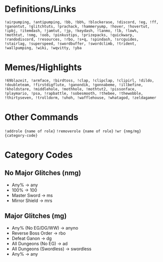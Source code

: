 # Definitions/Links

```!airpumping, !antipumping, !bb, !bb%, !blockerase, !discord, !eg, !ff, !ganontut, !glitchtuts, !prachack, !hammeryump, !hover, !hovertut, !ipbj, !itemdash, !jamtut, !jp, !keydash, !lanmo, !lb, !low%, !mothtut, !nmg, !oob, !pinkustips, !prizepacks, !quickwarp, !randodiscord, !resources, !rbo, !s+q, !spindash, !srcguides, !stairlag, !superspeed, !swordbuffer, !swordclimb, !trident, !wallpumping, !wiki, !wqvitty, !yba```

# Memes/Highlights

```!69blazeit, !armface, !birdtoss, !clap, !clipclap, !clipirl, !dildo, !doubleteam, !firstdigflute, !ganondik, !gonnabeme, !illbefine, !kholdstare, !middlehole, !mothhole, !mothtut2, !pissonface, !playmario, !psa, !rapbattle, !sobesmooth, !thebee, !thewobble, !thirtyseven, !trolldorm, !uhoh, !wafflehouse, !whatagod, !zeldagamer```

# Other Commands

`!addrole {name of role}`
`!removerole {name of role}`
`!wr {nmg/mg} {category-code}`

# Category Codes

## No Major Glitches (nmg)

- Any% -> any
- 100% -> 100
- Master Sword -> ms
- Mirror Shield -> mrs

## Major Glitches (mg)

- Any% (No EG/DG/WW) -> anyno
- Reverse Boss Order -> rbo
- Defeat Ganon -> dg
- All Dungeons (No EG) -> ad
- All Dungeons (Swordless) -> swordless
- Any% -> any